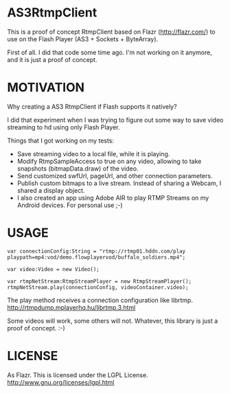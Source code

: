 AS3RtmpClient
==============

This is a proof of concept RtmpClient based on Flazr (http://flazr.com/) to use on the Flash Player (AS3 + Sockets + ByteArray).

First of all. I did that code some time ago. I'm not working on it anymore, and it is just a proof of concept.

MOTIVATION
==============

Why creating a AS3 RtmpClient if Flash supports it natively?

I did that experiment when I was trying to figure out some way to save video streaming to hd using only Flash Player. 

Things that I got working on my tests:
- Save streaming video to a local file, while it is playing.
- Modify RtmpSampleAccess to true on any video, allowing to take snapshots (bitmapData.draw) of the video.
- Send customized swfUrl, pageUrl, and other connection parameters.
- Publish custom bitmaps to a live stream. Instead of sharing a Webcam, I shared a display object.
- I also created an app using Adobe AIR to play RTMP Streams on my Android devices. For personal use ;-)

USAGE
==============

```AS3
var connectionConfig:String = "rtmp://rtmp01.hddn.com/play playpath=mp4:vod/demo.flowplayervod/buffalo_soldiers.mp4";

var video:Video = new Video();

var rtmpNetStream:RtmpStreamPlayer = new RtmpStreamPlayer();				
rtmpNetStream.play(connectionConfig, videoContainer.video);
```
The play method receives a connection configuration like librtmp.
http://rtmpdump.mplayerhq.hu/librtmp.3.html

Some videos will work, some others will not. Whatever, this library is just a proof of concept. :-)

LICENSE
==============

As Flazr. This is licensed under the LGPL License.  
http://www.gnu.org/licenses/lgpl.html